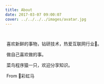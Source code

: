 ```yaml
---
title: About
date: 2017-03-07 09:00:07
cover: ../../../../images/avatar.jpg
---
```


​					

​					喜欢新鲜的事物，钻研技术，热爱互联网行业🍭。

​								做自己喜欢做的事。

​							菜鸟程序猿一只，欢迎分享知识。

​																	From 🌈彩虹马


